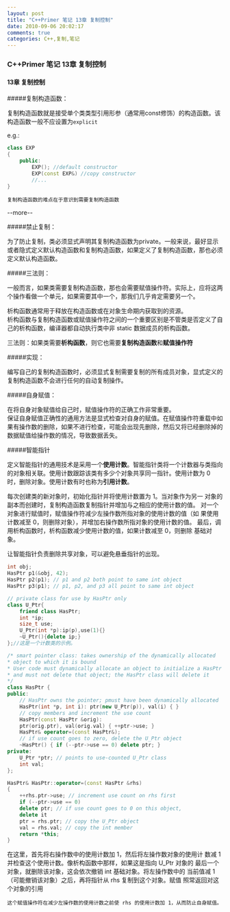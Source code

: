 ```yaml
---
layout: post
title: "C++Primer 笔记 13章 复制控制"
date: 2010-09-06 20:02:17
comments: true
categories: C++,复制,笔记
---
```


### C++Primer 笔记 13章 复制控制

#### 13章 复制控制

#####复制构造函数：

复制构造函数就是接受单个类类型引用形参（通常用const修饰）的构造函数。该构造函数一般不应设置为`explicit`

e.g.:

```c++
class EXP
{
    public:
        EXP(); //default constructor
        EXP(const EXP&) //copy constructor
        //...
}
```
    复制构造函数的难点在于意识到需要复制构造函数

--more--

#####禁止复制：

为了防止复制，类必须显式声明其复制构造函数为private。一般来说，最好显示或者隐式定义默认构造函数和复制构造函数，如果定义了复制构造函数，那也必须定义默认构造函数。

#####三法则：

一般而言，如果类需要复制构造函数，那也会需要赋值操作符。实际上，应将这两个操作看做一个单元，如果需要其中一个，那我们几乎肯定需要另一个。

析构函数通常用于释放在构造函数或在对象生命期内获取到的资源。      
析构函数与复制构造函数或赋值操作符之间的一个重要区别是不管类是否定义了自己的析构函数，编译器都自动执行类中非 
static 数据成员的析构函数。

三法则：如果类需要**析构函数**，则它也需要**复制构造函数**和**赋值操作符**

#####实现：

编写自己的复制构造函数时，必须显式复制需要复制的所有成员对象，显式定义的复制构造函数不会进行任何的自动复制操作。

#####自身赋值：

在将自身对象赋值给自己时，赋值操作符的正确工作非常重要。        
保证自身赋值正确性的通用方法是显式检查对自身的赋值。在赋值操作符重载中如果有操作数的删除，如果不进行检查，可能会出现先删除，然后又将已经删除掉的数据赋值给操作数的情况，导致数据丢失。

#####智能指针

定义智能指针的通用技术是采用一个**使用计数**。智能指针类将一个计数器与类指向的对象相关联。使用计数跟踪该类有多少个对象共享同一指针。使用计数为 0 时，删除对象。使用计数有时也称为**引用计数**。 

每次创建类的新对象时，初始化指针并将使用计数置为 1。当对象作为另一
对象的副本而创建时，复制构造函数复制指针并增加与之相应的使用计数的值。
对一个对象进行赋值时，赋值操作符减少左操作数所指对象的使用计数的值（如
果使用计数减至 0，则删除对象），并增加右操作数所指对象的使用计数的值。
最后，调用析构函数时，析构函数减少使用计数的值，如果计数减至 0，则删除
基础对象。 

让智能指针负责删除共享对象，可以避免悬垂指针的出现。

```c++
int obj; 
HasPtr p1(&obj, 42); 
HasPtr p2(p1); // p1 and p2 both point to same int object
HasPtr p3(p1); // p1, p2, and p3 all point to same int object 

// private class for use by HasPtr only 
class U_Ptr{
    friend class HasPtr;
    int *ip;
    size_t use;
    U_Ptr(int *p):ip(p),use(1){}
    ~U_Ptr(){delete ip;}
};//这是一个计数类的示例。

/* smart pointer class: takes ownership of the dynamically allocated 
* object to which it is bound 
* User code must dynamically allocate an object to initialize a HasPtr 
* and must not delete that object; the HasPtr class will delete it 
*/ 
class HasPtr { 
public: 
    // HasPtr owns the pointer; pmust have been dynamically allocated 
    HasPtr(int *p, int i): ptr(new U_Ptr(p)), val(i) { } 
    // copy members and increment the use count 
    HasPtr(const HasPtr &orig): 
    ptr(orig.ptr), val(orig.val) { ++ptr->use; } 
    HasPtr& operator=(const HasPtr&); 
    // if use count goes to zero, delete the U_Ptr object 
    ~HasPtr() { if (--ptr->use == 0) delete ptr; } 
private: 
    U_Ptr *ptr; // points to use-counted U_Ptr class 
    int val; 
}; 

HasPtr& HasPtr::operator=(const HasPtr &rhs) 
{ 
    ++rhs.ptr->use; // increment use count on rhs first 
    if (--ptr->use == 0) 
    delete ptr; // if use count goes to 0 on this object, 
    delete it 
    ptr = rhs.ptr; // copy the U_Ptr object 
    val = rhs.val; // copy the int member 
    return *this; 
} 
```

在这里，首先将右操作数中的使用计数加 1，然后将左操作数对象的使用计
数减 1 并检查这个使用计数。像析构函数中那样，如果这是指向 U_Ptr 对象的
最后一个对象，就删除该对象，这会依次撤销 int 基础对象。将左操作数中的
当前值减 1（可能撤销该对象）之后，再将指针从 rhs 复制到这个对象。赋值
照常返回对这个对象的引用

    这个赋值操作符在减少左操作数的使用计数之前使 rhs 的使用计数加 1，从而防止自身赋值。
